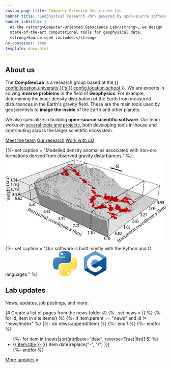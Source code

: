 ```yaml
---
custom_page_title: Computer-Oriented Geoscience Lab
banner_title: "Geophysical research <br> powered by open-source software"
banner_subtitle: |
  At the <strong>Computer-Oriented Geoscience Lab</strong>, we design
  state-of-the-art computational tools for geophysical data.
  <strong>Source code included.</strong>
no_container: true
template: base.html
---
```


<div class="container-fluid" style="background-color: var(--bs-gray-200);">
<div class="container page-section">

## About us

<div class="row gy-5 gx-5">
<div class="col-md-7">

The **CompGeoLab** is a research group based at the
[{{ config.location.university }}'s {{ config.location.school }}][uol].
We are experts in solving **inverse problems** in the field of **Geophysics**.
For example, determining the inner density distribution of the Earth from
measured disturbances in the Earth's gravity field.
These are the main tools used by geoscientists to **image the inside** of the
Earth and other planets.

We also specialize in building **open-source scientific software**.
Our team works on [several tools and projects](/software), both developing
tools in-house and contributing across the larger scientific ecosystem.

<div class="mt-5">
<a class="btn clab-button mb-4 me-2" href="/team">Meet the team</a>
<a class="btn clab-button-outline mb-4 me-2" href="/research">Our research</a>
<a class="btn clab-button-outline mb-4 me-2" href="/contact">Work with us!</a>
</div>

</div>
<div class="col-md-5">

{%- set caption = "Modelled density anomalies associated with iron-ore formations derived from observed gravity disturbances." %}
<img class="mb-5" src="/images/quadrilatero-ferrifero-density-model.png" alt="{{ caption }}" title="{{ caption }}">
{%- set caption = "Our software is built mostly with the Python and C languages." %}
<img src="/images/languages.svg" alt="{{ caption }}" title="{{ caption }}">

</div>
</div>

</div>
</div>
<div class="container-fluid">
<div class="container page-section">

## Lab updates

News, updates, job postings, and more:

{# Create a list of pages from the news folder #}
{%- set news = [] %}
{%- for id, item in site.items() %}
  {%- if item.parent == "news" and id != "news/index" %}
    {%- do news.append(item) %}
  {%- endif %}
{%- endfor %}

<ul class="mt-4">
{%- for item in (news|sort(attribute="date", reverse=True)|list)[:5] %}
<li>
<a href="/{{ item.path }}">{{ item.title }}</a>
<span class="text-muted fs-6">({{ item.date|replace("-", "/") }})</span>
</li>
{%- endfor %}
</ul>

<a class="btn btn-outline-primary mt-3" href="/news">More updates »</a>

</div>
</div>

[uol]: https://www.liverpool.ac.uk/earth-ocean-and-ecological-sciences/
